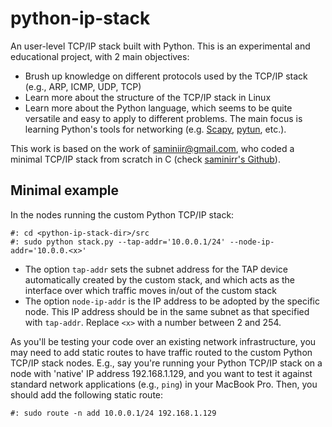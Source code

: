# python-ip-stack

An user-level TCP/IP stack built with Python. 
This is an experimental and educational project, with 2 main objectives:

* Brush up knowledge on different protocols used by the TCP/IP stack (e.g., ARP, ICMP, UDP, TCP)
* Learn more about the structure of the TCP/IP stack in Linux
* Learn more about the Python language, which seems to be quite versatile and 
easy to apply to different problems. The main focus is learning Python's 
tools for networking (e.g. [Scapy](http://www.secdev.org/projects/scapy/), 
[pytun](https://pypi.python.org/pypi/python-pytun/2.2.1), etc.).

This work is based on the work of saminiir@gmail.com, who coded 
a minimal TCP/IP stack from scratch in C (check [saminirr's Github](https://github.com/saminiir/level-ip)).

## Minimal example

In the nodes running the custom Python TCP/IP stack:

```
#: cd <python-ip-stack-dir>/src
#: sudo python stack.py --tap-addr='10.0.0.1/24' --node-ip-addr='10.0.0.<x>'
```

* The option `tap-addr` sets the subnet address for the TAP device automatically created by the custom stack, and which acts as the interface over which traffic moves in/out of the custom stack
* The option `node-ip-addr` is the IP address to be adopted by the specific node. This IP address should be in the same subnet as that specified with `tap-addr`. Replace `<x>` with a number between 2 and 254.

As you'll be testing your code over an existing network infrastructure, you may need to add static routes to have traffic routed to the custom Python TCP/IP stack nodes.
E.g., say you're running your Python TCP/IP stack on a node with 'native' IP address 192.168.1.129, and you want to test it against standard network applications (e.g., `ping`) in your MacBook Pro.
Then, you should add the following static route:

```
#: sudo route -n add 10.0.0.1/24 192.168.1.129
```

